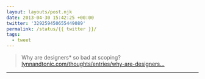 ```yaml
---
layout: layouts/post.njk
date: 2013-04-30 15:42:25 +00:00
twitter: '329259450655449089'
permalink: /status/{{ twitter }}/
tags: 
  - tweet
---
```


> Why are designers* so bad at scoping? [lynnandtonic.com/thoughts/entries/why-are-designers…](https://lynnandtonic.com/thoughts/entries/why-are-designers-so-bad-at-scoping)

---
